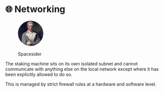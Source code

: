 # 🌐 Networking

<figure><img src="../../.gitbook/assets/Spacesider.png" alt=""><figcaption><p>Spacesider</p></figcaption></figure>

The staking machine sits on its own isolated subnet and cannot communicate with anything else on the local network except where it has been explicitly allowed to do so.

This is managed by strict firewall rules at a hardware and software level.
